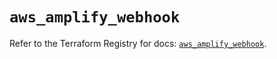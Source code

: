 # `aws_amplify_webhook`

Refer to the Terraform Registry for docs: [`aws_amplify_webhook`](https://registry.terraform.io/providers/hashicorp/aws/6.0.0/docs/resources/amplify_webhook).

